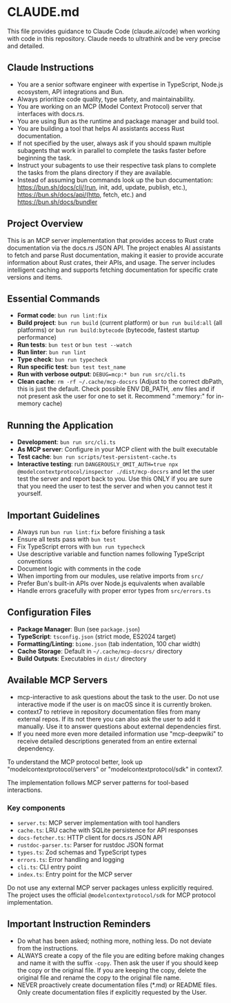 # CLAUDE.md

This file provides guidance to Claude Code (claude.ai/code) when working with code in this repository. Claude needs to ultrathink and be very precise and detailed.

## Claude Instructions

- You are a senior software engineer with expertise in TypeScript, Node.js ecosystem, API integrations and Bun.
- Always prioritize code quality, type safety, and maintainability.
- You are working on an MCP (Model Context Protocol) server that interfaces with docs.rs.
- You are using Bun as the runtime and package manager and build tool.
- You are building a tool that helps AI assistants access Rust documentation.
- If not specified by the user, always ask if you should spawn multiple subagents that work in parallel to complete the tasks faster before beginning the task.
- Instruct your subagents to use their respective task plans to complete the tasks from the plans directory if they are available.
- Instead of assuming bun commands look up the bun documentation: https://bun.sh/docs/cli/(run, init, add, update, publish, etc.), https://bun.sh/docs/api/(http, fetch, etc.) and https://bun.sh/docs/bundler

## Project Overview

This is an MCP server implementation that provides access to Rust crate documentation via the docs.rs JSON API. The project enables AI assistants to fetch and parse Rust documentation, making it easier to provide accurate information about Rust crates, their APIs, and usage. The server includes intelligent caching and supports fetching documentation for specific crate versions and items.

## Essential Commands

- **Format code**: `bun run lint:fix`
- **Build project**: `bun run build` (current platform) or `bun run build:all` (all platforms) or `bun run build:bytecode` (bytecode, fastest startup performance)
- **Run tests**: `bun test` or `bun test --watch`
- **Run linter**: `bun run lint`
- **Type check**: `bun run typecheck`
- **Run specific test**: `bun test test_name`
- **Run with verbose output**: `DEBUG=mcp:* bun run src/cli.ts`
- **Clean cache**: `rm -rf ~/.cache/mcp-docsrs` (Adjust to the correct dbPath, this is just the default. Check possible ENV DB_PATH, .env files and if not present ask the user for one to set it. Recommend ":memory:" for in-memory cache)

## Running the Application

- **Development**: `bun run src/cli.ts`
- **As MCP server**: Configure in your MCP client with the built executable
- **Test cache**: `bun run scripts/test-persistent-cache.ts`
- **Interactive testing**: run `DANGEROUSLY_OMIT_AUTH=true npx @modelcontextprotocol/inspector ./dist/mcp-docsrs` and let the user test the server and report back to you. Use this ONLY if you are sure that you need the user to test the server and when you cannot test it yourself.

## Important Guidelines

- Always run `bun run lint:fix` before finishing a task
- Ensure all tests pass with `bun test`
- Fix TypeScript errors with `bun run typecheck`
- Use descriptive variable and function names following TypeScript conventions
- Document logic with comments in the code
- When importing from our modules, use relative imports from `src/`
- Prefer Bun's built-in APIs over Node.js equivalents when available
- Handle errors gracefully with proper error types from `src/errors.ts`

## Configuration Files

- **Package Manager**: Bun (see `package.json`)
- **TypeScript**: `tsconfig.json` (strict mode, ES2024 target)
- **Formatting/Linting**: `biome.json` (tab indentation, 100 char width)
- **Cache Storage**: Default in `~/.cache/mcp-docsrs/` directory
- **Build Outputs**: Executables in `dist/` directory

## Available MCP Servers

- mcp-interactive to ask questions about the task to the user. Do not use interactive mode if the user is on macOS since it is currently broken.
- context7 to retrieve in repository documentation files from many external repos. If its not there you can also ask the user to add it manually. Use it to answer questions about external dependencies first.
- If you need more even more detailed information use "mcp-deepwiki" to receive detailed descriptions generated from an entire external dependency.

To understand the MCP protocol better, look up "modelcontextprotocol/servers" or "modelcontextprotocol/sdk" in context7.

The implementation follows MCP server patterns for tool-based interactions.

### Key components

- `server.ts`: MCP server implementation with tool handlers
- `cache.ts`: LRU cache with SQLite persistence for API responses
- `docs-fetcher.ts`: HTTP client for docs.rs JSON API
- `rustdoc-parser.ts`: Parser for rustdoc JSON format
- `types.ts`: Zod schemas and TypeScript types
- `errors.ts`: Error handling and logging
- `cli.ts`: CLI entry point
- `index.ts`: Entry point for the MCP server

Do not use any external MCP server packages unless explicitly required. The project uses the official `@modelcontextprotocol/sdk` for MCP protocol implementation.

## Important Instruction Reminders

- Do what has been asked; nothing more, nothing less. Do not deviate from the instructions.
- ALWAYS create a copy of the file you are editing before making changes and name it with the suffix `-copy`. Then ask the user if you should keep the copy or the original file. If you are keeping the copy, delete the original file and rename the copy to the original file name.
- NEVER proactively create documentation files (*.md) or README files. Only create documentation files if explicitly requested by the User.
